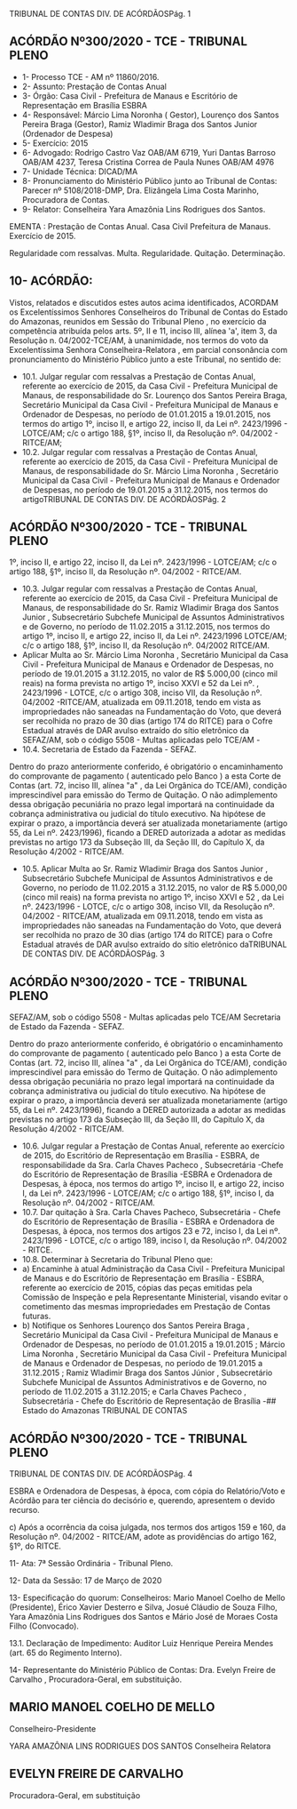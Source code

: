 TRIBUNAL DE CONTAS DIV. DE ACÓRDÃOSPág. 1

## ACÓRDÃO Nº300/2020 - TCE - TRIBUNAL PLENO

- 1- Processo TCE - AM nº 11860/2016.
- 2- Assunto: Prestação de Contas Anual
- 3- Órgão: Casa Civil - Prefeitura de Manaus e Escritório de Representação em Brasília ESBRA
- 4- Responsável: Márcio  Lima  Noronha  (  Gestor),  Lourenço  dos  Santos  Pereira  Braga (Gestor), Ramiz Wladimir Braga dos Santos Junior (Ordenador de Despesa)
- 5- Exercício: 2015
- 6- Advogado: Rodrigo  Castro  Vaz  OAB/AM  6719,  Yuri  Dantas  Barroso OAB/AM  4237, Teresa Cristina Correa de Paula Nunes OAB/AM 4976
- 7- Unidade Técnica: DICAD/MA
- 8- Pronunciamento  do  Ministério  Público  junto  ao  Tribunal  de  Contas: Parecer  nº 5108/2018-DMP, Dra. Elizângela Lima Costa Marinho, Procuradora de Contas.
- 9- Relator: Conselheira Yara Amazônia Lins Rodrigues dos Santos.

EMENTA :  Prestação de Contas Anual. Casa Civil Prefeitura de Manaus. Exercício de 2015.

Regularidade  com  ressalvas.  Multa.  Regularidade. Quitação. Determinação.

## 10-  ACÓRDÃO:

Vistos, relatados e discutidos estes autos acima identificados, ACORDAM os Excelentíssimos Senhores Conselheiros do Tribunal de Contas do Estado do Amazonas, reunidos em Sessão do Tribunal Pleno , no exercício da competência atribuída pelos arts. 5º, II e 11, inciso III, alínea 'a', item 3, da Resolução n. 04/2002-TCE/AM, à unanimidade, nos  termos  do  voto  da  Excelentíssima  Senhora  Conselheira-Relatora , em  parcial consonância com pronunciamento do Ministério Público junto a este Tribunal, no sentido de:

- 10.1. Julgar regular com ressalvas a Prestação de Contas Anual, referente ao exercício de 2015, da Casa Civil - Prefeitura Municipal de Manaus, de responsabilidade do Sr. Lourenço dos Santos Pereira Braga, Secretário  Municipal  da  Casa  Civil  -  Prefeitura  Municipal  de Manaus  e  Ordenador  de  Despesas,  no  período  de 01.01.2015  a 19.01.2015, nos termos do artigo 1º, inciso II, e artigo 22, inciso II, da Lei nº. 2423/1996 - LOTCE/AM; c/c o artigo 188, §1º, inciso II, da Resolução nº. 04/2002 - RITCE/AM;
- 10.2. Julgar regular com ressalvas a Prestação de Contas Anual, referente ao exercício de 2015, da Casa Civil - Prefeitura Municipal de Manaus, de responsabilidade do Sr. Márcio Lima Noronha , Secretário Municipal da  Casa  Civil  -  Prefeitura  Municipal  de  Manaus  e  Ordenador  de Despesas, no período de 19.01.2015 a 31.12.2015, nos termos do artigoTRIBUNAL DE CONTAS DIV. DE ACÓRDÃOSPág. 2

## ACÓRDÃO Nº300/2020 - TCE - TRIBUNAL PLENO

1º, inciso II, e artigo 22, inciso II, da Lei nº. 2423/1996 - LOTCE/AM; c/c o artigo 188, §1º, inciso II, da Resolução nº. 04/2002 - RITCE/AM.

- 10.3. Julgar regular com ressalvas a Prestação de Contas Anual, referente ao exercício de 2015, da Casa Civil - Prefeitura Municipal de Manaus, de responsabilidade do Sr. Ramiz  Wladimir Braga dos Santos Junior , Subsecretário Subchefe Municipal de Assuntos Administrativos e de Governo, no período de 11.02.2015 a 31.12.2015, nos termos do artigo  1º,  inciso  II,  e  artigo  22,  inciso  II,  da  Lei  nº.  2423/1996  LOTCE/AM; c/c o artigo 188, §1º, inciso II, da Resolução nº. 04/2002 RITCE/AM.
- Aplicar  Multa ao  Sr. Márcio  Lima  Noronha ,  Secretário  Municipal  da Casa Civil - Prefeitura Municipal de Manaus e Ordenador de Despesas, no período de 19.01.2015 a 31.12.2015, no valor de R$ 5.000,00 (cinco mil  reais)  na  forma  prevista  no  artigo  1º,  inciso  XXVI  e  52  da  Lei  nº. , 2423/1996 - LOTCE, c/c o artigo 308, inciso VII, da Resolução nº. 04/2002 -RITCE/AM, atualizada em 09.11.2018, tendo em vista as impropriedades não saneadas na Fundamentação do Voto, que deverá ser recolhida no prazo de 30 dias (artigo 174 do RITCE)  para o Cofre Estadual através de DAR  avulso extraído do sítio eletrônico da SEFAZ/AM,  sob  o  código  5508  -  Multas  aplicadas  pelo  TCE/AM  -
- 10.4. Secretaria de Estado da Fazenda - SEFAZ.

Dentro do prazo anteriormente conferido, é obrigatório o encaminhamento do comprovante de pagamento ( autenticado pelo Banco ) a esta Corte de Contas  (art.  72,  inciso  III,  alínea  "a"  ,  da  Lei  Orgânica  do  TCE/AM), condição  imprescindível  para  emissão  do  Termo  de  Quitação.  O  não adimplemento dessa obrigação  pecuniária  no  prazo  legal  importará  na continuidade da cobrança administrativa ou judicial do título executivo. Na hipótese  de  expirar o prazo, a importância  deverá  ser  atualizada monetariamente  (artigo  55,  da  Lei  nº.  2423/1996),  ficando  a  DERED autorizada a adotar as medidas previstas no artigo 173 da Subseção III, da Seção III, do Capítulo X, da Resolução 4/2002 - RITCE/AM.

- 10.5. Aplicar  Multa ao  Sr. Ramiz  Wladimir  Braga  dos  Santos  Junior , Subsecretário  Subchefe  Municipal  de  Assuntos  Administrativos  e  de Governo,  no  período  de  11.02.2015  a  31.12.2015,  no  valor  de R$ 5.000,00 (cinco mil reais)  na forma prevista no artigo 1º, inciso XXVI e 52 , da Lei nº. 2423/1996 - LOTCE, c/c o artigo 308, inciso VII, da Resolução nº.  04/2002 - RITCE/AM, atualizada em 09.11.2018, tendo em vista as impropriedades não saneadas na Fundamentação do Voto, que deverá ser recolhida no  prazo de 30 dias (artigo  174 do RITCE) para o Cofre Estadual através de DAR  avulso extraído do sítio eletrônico daTRIBUNAL DE CONTAS DIV. DE ACÓRDÃOSPág. 3

## ACÓRDÃO Nº300/2020 - TCE - TRIBUNAL PLENO

SEFAZ/AM,  sob  o  código  5508  -  Multas  aplicadas  pelo  TCE/AM  Secretaria de Estado da Fazenda - SEFAZ.

Dentro do prazo anteriormente conferido, é obrigatório o encaminhamento do comprovante de pagamento ( autenticado pelo Banco ) a esta Corte de Contas  (art.  72,  inciso  III,  alínea  "a"  ,  da  Lei  Orgânica  do  TCE/AM), condição  imprescindível  para  emissão  do  Termo  de  Quitação.  O  não adimplemento dessa obrigação  pecuniária  no  prazo  legal  importará  na continuidade da cobrança administrativa ou judicial do título executivo. Na hipótese  de  expirar o prazo, a importância  deverá  ser  atualizada monetariamente  (artigo  55,  da  Lei  nº.  2423/1996),  ficando  a  DERED autorizada a adotar as medidas previstas no artigo 173 da Subseção III, da Seção III, do Capítulo X, da Resolução 4/2002 - RITCE/AM.

- 10.6. Julgar regular a Prestação de Contas Anual, referente ao exercício de 2015,  do  Escritório  de  Representação  em  Brasília  -  ESBRA,  de responsabilidade da Sra. Carla Chaves  Pacheco , Subsecretária -Chefe do Escritório de Representação de Brasília -ESBRA  e Ordenadora de Despesas, à época, nos termos do artigo 1º, inciso II, e artigo 22, inciso I, da Lei nº. 2423/1996 - LOTCE/AM; c/c o artigo 188, §1º, inciso I, da Resolução nº. 04/2002 - RITCE/AM.
- 10.7. Dar quitação à Sra. Carla Chaves Pacheco, Subsecretária - Chefe do Escritório  de  Representação  de  Brasília  -  ESBRA  e  Ordenadora  de Despesas, à época, nos termos dos artigos 23 e 72, inciso I, da Lei nº. 2423/1996 - LOTCE, c/c o artigo 189, inciso I, da Resolução nº. 04/2002 - RITCE.
- 10.8. Determinar à Secretaria do Tribunal Pleno que:
- a) Encaminhe à atual Administração da Casa Civil - Prefeitura Municipal de  Manaus  e  do  Escritório  de  Representação  em  Brasília  -  ESBRA, referente ao exercício de 2015, cópias das peças emitidas pela Comissão de Inspeção e pela Representante Ministerial, visando evitar o cometimento  das  mesmas  impropriedades  em  Prestação  de  Contas futuras.
- b) Notifique os Senhores Lourenço dos Santos Pereira Braga , Secretário Municipal da Casa Civil - Prefeitura Municipal de Manaus e Ordenador de Despesas, no período de 01.01.2015 a 19.01.2015 ; Márcio Lima Noronha , Secretário Municipal da Casa Civil - Prefeitura Municipal de  Manaus  e  Ordenador  de  Despesas,  no  período  de  19.01.2015  a 31.12.2015 ; Ramiz Wladimir Braga dos Santos Júnior ,  Subsecretário Subchefe  Municipal  de  Assuntos  Administrativos  e  de  Governo,  no período de 11.02.2015 a 31.12.2015; e Carla Chaves  Pacheco , Subsecretária  -  Chefe  do  Escritório  de  Representação  de  Brasília  -## Estado do Amazonas TRIBUNAL DE CONTAS

## ACÓRDÃO Nº300/2020 - TCE - TRIBUNAL PLENO

TRIBUNAL DE CONTAS DIV. DE ACÓRDÃOSPág. 4

ESBRA e Ordenadora de Despesas, à época, com cópia do Relatório/Voto e Acórdão para ter ciência do decisório e, querendo, apresentem o devido recurso.

c) Após a ocorrência da coisa julgada, nos termos dos artigos 159 e 160, da Resolução nº. 04/2002 - RITCE/AM, adote as providências do artigo 162, §1º, do RITCE.

11-  Ata: 7ª Sessão Ordinária - Tribunal Pleno.

12-  Data da Sessão: 17 de Março de 2020

13-  Especificação do quorum: Conselheiros: Mario Manoel Coelho de Mello (Presidente), Érico  Xavier  Desterro  e  Silva,  Josué  Cláudio  de  Souza  Filho,  Yara  Amazônia  Lins Rodrigues dos Santos e Mário José de Moraes Costa Filho (Convocado).

13.1. Declaração  de  Impedimento: Auditor  Luiz  Henrique  Pereira  Mendes  (art.  65  do Regimento Interno).

14-  Representante do Ministério Público de Contas: Dra. Evelyn Freire de Carvalho , Procuradora-Geral, em substituição.

## MARIO MANOEL COELHO DE MELLO

Conselheiro-Presidente

YARA AMAZÔNIA LINS RODRIGUES DOS SANTOS Conselheira Relatora

## EVELYN FREIRE DE CARVALHO

Procuradora-Geral, em substituição